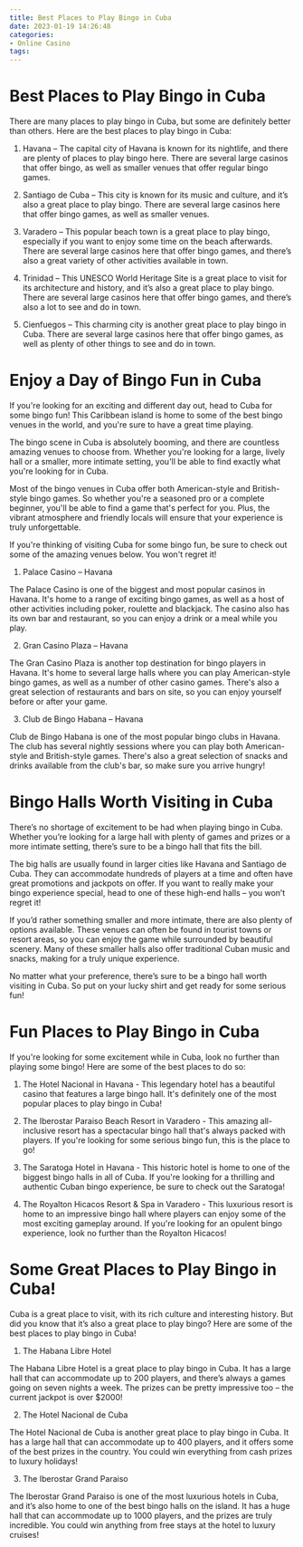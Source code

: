 ```yaml
---
title: Best Places to Play Bingo in Cuba
date: 2023-01-19 14:26:48
categories:
- Online Casino
tags:
---
```



#  Best Places to Play Bingo in Cuba

There are many places to play bingo in Cuba, but some are definitely better than others. Here are the best places to play bingo in Cuba:

1. Havana – The capital city of Havana is known for its nightlife, and there are plenty of places to play bingo here. There are several large casinos that offer bingo, as well as smaller venues that offer regular bingo games.

2. Santiago de Cuba – This city is known for its music and culture, and it’s also a great place to play bingo. There are several large casinos here that offer bingo games, as well as smaller venues.

3. Varadero – This popular beach town is a great place to play bingo, especially if you want to enjoy some time on the beach afterwards. There are several large casinos here that offer bingo games, and there’s also a great variety of other activities available in town.

4. Trinidad – This UNESCO World Heritage Site is a great place to visit for its architecture and history, and it’s also a great place to play bingo. There are several large casinos here that offer bingo games, and there’s also a lot to see and do in town.

5. Cienfuegos – This charming city is another great place to play bingo in Cuba. There are several large casinos here that offer bingo games, as well as plenty of other things to see and do in town.

#  Enjoy a Day of Bingo Fun in Cuba

If you're looking for an exciting and different day out, head to Cuba for some bingo fun! This Caribbean island is home to some of the best bingo venues in the world, and you're sure to have a great time playing.

The bingo scene in Cuba is absolutely booming, and there are countless amazing venues to choose from. Whether you're looking for a large, lively hall or a smaller, more intimate setting, you'll be able to find exactly what you're looking for in Cuba.

Most of the bingo venues in Cuba offer both American-style and British-style bingo games. So whether you're a seasoned pro or a complete beginner, you'll be able to find a game that's perfect for you. Plus, the vibrant atmosphere and friendly locals will ensure that your experience is truly unforgettable.

If you're thinking of visiting Cuba for some bingo fun, be sure to check out some of the amazing venues below. You won't regret it!

1. Palace Casino – Havana

The Palace Casino is one of the biggest and most popular casinos in Havana. It's home to a range of exciting bingo games, as well as a host of other activities including poker, roulette and blackjack. The casino also has its own bar and restaurant, so you can enjoy a drink or a meal while you play.

2. Gran Casino Plaza – Havana

The Gran Casino Plaza is another top destination for bingo players in Havana. It's home to several large halls where you can play American-style bingo games, as well as a number of other casino games. There's also a great selection of restaurants and bars on site, so you can enjoy yourself before or after your game.

3. Club de Bingo Habana – Havana

Club de Bingo Habana is one of the most popular bingo clubs in Havana. The club has several nightly sessions where you can play both American-style and British-style games. There's also a great selection of snacks and drinks available from the club's bar, so make sure you arrive hungry!

#  Bingo Halls Worth Visiting in Cuba

There’s no shortage of excitement to be had when playing bingo in Cuba. Whether you’re looking for a large hall with plenty of games and prizes or a more intimate setting, there’s sure to be a bingo hall that fits the bill.

The big halls are usually found in larger cities like Havana and Santiago de Cuba. They can accommodate hundreds of players at a time and often have great promotions and jackpots on offer. If you want to really make your bingo experience special, head to one of these high-end halls – you won’t regret it!

If you’d rather something smaller and more intimate, there are also plenty of options available. These venues can often be found in tourist towns or resort areas, so you can enjoy the game while surrounded by beautiful scenery. Many of these smaller halls also offer traditional Cuban music and snacks, making for a truly unique experience.

No matter what your preference, there’s sure to be a bingo hall worth visiting in Cuba. So put on your lucky shirt and get ready for some serious fun!

#  Fun Places to Play Bingo in Cuba

If you're looking for some excitement while in Cuba, look no further than playing some bingo! Here are some of the best places to do so:

1. The Hotel Nacional in Havana - This legendary hotel has a beautiful casino that features a large bingo hall. It's definitely one of the most popular places to play bingo in Cuba!

2. The Iberostar Paraiso Beach Resort in Varadero - This amazing all-inclusive resort has a spectacular bingo hall that's always packed with players. If you're looking for some serious bingo fun, this is the place to go!

3. The Saratoga Hotel in Havana - This historic hotel is home to one of the biggest bingo halls in all of Cuba. If you're looking for a thrilling and authentic Cuban bingo experience, be sure to check out the Saratoga!

4. The Royalton Hicacos Resort & Spa in Varadero - This luxurious resort is home to an impressive bingo hall where players can enjoy some of the most exciting gameplay around. If you're looking for an opulent bingo experience, look no further than the Royalton Hicacos!

#  Some Great Places to Play Bingo in Cuba!

Cuba is a great place to visit, with its rich culture and interesting history. But did you know that it’s also a great place to play bingo? Here are some of the best places to play bingo in Cuba!

1. The Habana Libre Hotel

The Habana Libre Hotel is a great place to play bingo in Cuba. It has a large hall that can accommodate up to 200 players, and there’s always a games going on seven nights a week. The prizes can be pretty impressive too – the current jackpot is over $2000!

2. The Hotel Nacional de Cuba

The Hotel Nacional de Cuba is another great place to play bingo in Cuba. It has a large hall that can accommodate up to 400 players, and it offers some of the best prizes in the country. You could win everything from cash prizes to luxury holidays!

3. The Iberostar Grand Paraiso

The Iberostar Grand Paraiso is one of the most luxurious hotels in Cuba, and it’s also home to one of the best bingo halls on the island. It has a huge hall that can accommodate up to 1000 players, and the prizes are truly incredible. You could win anything from free stays at the hotel to luxury cruises!